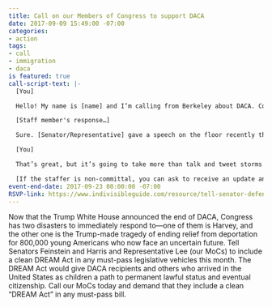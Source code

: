```yaml
---
title: Call on our Members of Congress to support DACA
date: 2017-09-09 15:49:00 -07:00
categories:
- action
tags:
- call
- immigration
- daca
is featured: true
call-script-text: |-
  [You]

  Hello! My name is [name] and I’m calling from Berkeley about DACA. Could you please tell me what the [Senator/Representative] plans to do to speak out against Trump’s announcement that he is ending the DACA program?

  [Staff member's response…]

  Sure. [Senator/Representative] gave a speech on the floor recently that talked about the importance of DACA for immigrants and for our state’s economy. And yesterday she did an epic tweet storm.

  [You]

  That’s great, but it’s going to take more than talk and tweet storms to keep 800,000 DACA recipients from falling into Trump’s deportation machine. Will the [Senator/Representative] commit to me, a constituent, that she will demand that the DREAM Act be included in any must-pass bill that is scheduled for a vote this month?

  [If the staffer is non-committal, you can ask to receive an update and provide your phone number and/or email address. Please let us know how your call goes by emailing [info@indivisibleberkeley.org](mailto:info@indivisibleberkeley.org) or contacting the [Immigration Team](https://indivisibleberkeley.org/team/immigration)]
event-end-date: 2017-09-23 00:00:00 -07:00
RSVP-link: https://www.indivisibleguide.com/resource/tell-senator-defend-daca-support-durbin-graham-dream-act/
---
```


Now that the Trump White House announced the end of DACA, Congress has two disasters to immediately respond to—one of them is Harvey, and the other one is the Trump-made tragedy of ending relief from deportation for 800,000 young Americans who now face an uncertain future. Tell Senators Feinstein and Harris and Representative Lee (our MoCs) to include a clean DREAM Act in any must-pass legislative vehicles this month. The DREAM Act would give DACA recipients and others who arrived in the United States as children a path to permanent lawful status and eventual citizenship. Call our MoCs today and demand that they include a clean “DREAM Act” in any must-pass bill.